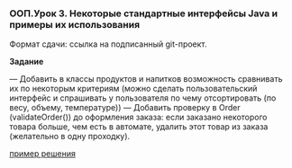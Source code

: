 ### ООП.Урок 3. Некоторые стандартные интерфейсы Java и примеры их использования

Формат сдачи: ссылка на подписанный git-проект.

**Задание**

— Добавить в классы продуктов и напитков возможность сравнивать их по некоторым критериям 
(можно сделать пользовательский интерфейс и спрашивать у пользователя по чему отсортировать 
(по весу, объему, температуре))
— Добавить проверку в Order (validateOrder()) до оформления заказа: если заказано некоторого товара больше, 
чем есть в автомате, удалить этот товар из заказа (желательно в одну проходку).

[пример решения](create_order2.java)

